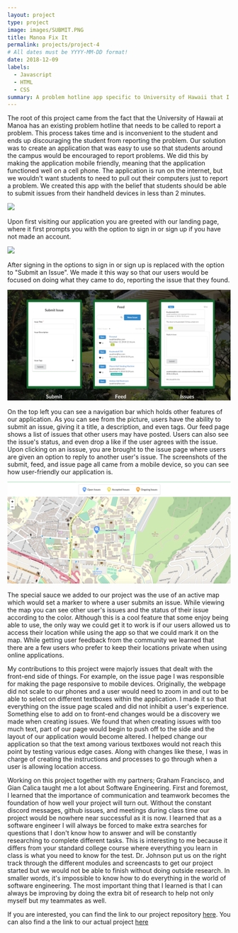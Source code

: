 ```yaml
---
layout: project
type: project
image: images/SUBMIT.PNG
title: Manoa Fix It
permalink: projects/project-4
# All dates must be YYYY-MM-DD format!
date: 2018-12-09
labels:
  - Javascript
  - HTML
  - CSS
summary: A problem hotline app specific to University of Hawaii that I developed in 314 Software Engineering
---
```




The root of this project came from the fact that the University of Hawaii at Manoa has an existing problem hotline that needs to be called to report a problem. This process takes time and is inconvenient to the student and ends up discouraging the student from reporting the problem. Our solution was to create an application that was easy to use so that students around the campus would be encouraged to report problems. We did this by making the application mobile friendly, meaning that the application functioned well on a cell phone. The application is run on the internet, but we wouldn't want students to need to pull out their computers just to report a problem. We created this app with the belief that students should be able to submit issues from their handheld devices in less than 2 minutes. 

<img class="ui image" src="../images/SIGNLANDING.PNG">

Upon first visiting our application you are greeted with our landing page, where it first prompts you with the option to sign in or sign up if you have not made an account. 

<img class="ui image" src="../images/SUBMITLANDING.PNG">

After signing in the options to sign in or sign up is replaced with the option to "Submit an Issue". We made it this way so that our users would be focused on doing what they came to do, reporting the issue that they found. 

<img class="ui image" src="../images/3.PNG">

On the top left you can see a navigation bar which holds other features of our application. As you can see from the picture, users have the ability to submit an issue, giving it a title, a description, and even tags. Our feed page shows a list of issues that other users may have posted. Users can also see the issue's status, and even drop a like if the user agrees with the issue. Upon clicking on an isssue, you are brought to the issue page where users are given an option to reply to another user's issue. The screenshots of the submit, feed, and issue page all came from a mobile device, so you can see how user-friendly our application is. 

<img class="ui image" src="../images/MAP.PNG">

The special sauce we added to our project was the use of an active map which would set a marker to where a user submits an issue. While viewing the map you can see other user's issues and the status of their issue according to the color. Although this is a cool feature that some enjoy being able to use, the only way we could get it to work is if our users allowed us to access their location while using the app so that we could mark it on the map. While getting user feedback from the community we learned that there are a few users who prefer to keep their locations private when using online applications. 

My contributions to this project were majorly issues that dealt with the front-end side of things. For example, on the issue page I was responsible for making the page responsive to mobile devices. Originally, the webpage did not scale to our phones and a user would need to zoom in and out to be able to select on different textboxes within the application. I made it so that everything on the issue page scaled and did not inhibit a user's experience. Something else to add on to front-end changes would be a discovery we made when creating issues. We found that when creating issues with too much text, part of our page would begin to push off to the side and the layout of our application would become altered. I helped change our application so that the text among various textboxes would not reach this point by testing various edge cases. Along with changes like these, I was in charge of creating the instructions and processes to go through when a user is allowing location access. 

Working on this project together with my partners; Graham Francisco, and Gian Calica taught me a lot about Software Engineering. First and foremost, I learned that the importance of communication and teamwork becomes the foundation of how well your project will turn out. Without the constant discord messages, github issues, and meetings during class time our project would be nowhere near successful as it is now. I learned that as a software engineer I will always be forced to make extra searches for questions that I don't know how to answer and will be constantly researching to complete different tasks. This is interesting to me because it differs from your standard college course where everything you learn in class is what you need to know for the test. Dr. Johnson put us on the right track through the different modules and screencasts to get our project started but we would not be able to finish without doing outside research. In smaller words, it's impossible to know how to do everything in the world of software engineering. The most important thing that I learned is that I can always be improving by doing the extra bit of research to help not only myself but my teammates as well.

If you are interested, you can find the link to our project repository [here](https://github.com/manoafixit/manoafixit).
You can also find a the link to our actual project [here](https://manoafixit.meteorapp.com/#/)
